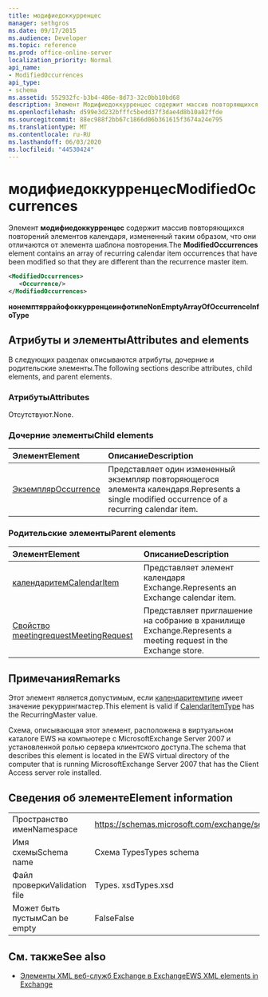 ```yaml
---
title: модифиедоккурренцес
manager: sethgros
ms.date: 09/17/2015
ms.audience: Developer
ms.topic: reference
ms.prod: office-online-server
localization_priority: Normal
api_name:
- ModifiedOccurrences
api_type:
- schema
ms.assetid: 552932fc-b3b4-486e-8d73-32c0bb10bd68
description: Элемент Модифиедоккурренцес содержит массив повторяющихся повторений элементов календаря, измененный таким образом, что они отличаются от элемента шаблона повторения.
ms.openlocfilehash: d599e3d232bfffc5bedd37f3dae4d8b10a82ffde
ms.sourcegitcommit: 88ec988f2bb67c1866d06b361615f3674a24e795
ms.translationtype: MT
ms.contentlocale: ru-RU
ms.lasthandoff: 06/03/2020
ms.locfileid: "44530424"
---
```

# <a name="modifiedoccurrences"></a><span data-ttu-id="9c3f4-103">модифиедоккурренцес</span><span class="sxs-lookup"><span data-stu-id="9c3f4-103">ModifiedOccurrences</span></span>

<span data-ttu-id="9c3f4-104">Элемент **модифиедоккурренцес** содержит массив повторяющихся повторений элементов календаря, измененный таким образом, что они отличаются от элемента шаблона повторения.</span><span class="sxs-lookup"><span data-stu-id="9c3f4-104">The **ModifiedOccurrences** element contains an array of recurring calendar item occurrences that have been modified so that they are different than the recurrence master item.</span></span> 
  
```xml
<ModifiedOccurrences>
   <Occurrence/>
</ModifiedOccurrences>
```

 <span data-ttu-id="9c3f4-105">**нонемптяррайофоккурренцеинфотипе**</span><span class="sxs-lookup"><span data-stu-id="9c3f4-105">**NonEmptyArrayOfOccurrenceInfoType**</span></span>
## <a name="attributes-and-elements"></a><span data-ttu-id="9c3f4-106">Атрибуты и элементы</span><span class="sxs-lookup"><span data-stu-id="9c3f4-106">Attributes and elements</span></span>

<span data-ttu-id="9c3f4-107">В следующих разделах описываются атрибуты, дочерние и родительские элементы.</span><span class="sxs-lookup"><span data-stu-id="9c3f4-107">The following sections describe attributes, child elements, and parent elements.</span></span>
  
### <a name="attributes"></a><span data-ttu-id="9c3f4-108">Атрибуты</span><span class="sxs-lookup"><span data-stu-id="9c3f4-108">Attributes</span></span>

<span data-ttu-id="9c3f4-109">Отсутствуют.</span><span class="sxs-lookup"><span data-stu-id="9c3f4-109">None.</span></span>
  
### <a name="child-elements"></a><span data-ttu-id="9c3f4-110">Дочерние элементы</span><span class="sxs-lookup"><span data-stu-id="9c3f4-110">Child elements</span></span>

|<span data-ttu-id="9c3f4-111">**Элемент**</span><span class="sxs-lookup"><span data-stu-id="9c3f4-111">**Element**</span></span>|<span data-ttu-id="9c3f4-112">**Описание**</span><span class="sxs-lookup"><span data-stu-id="9c3f4-112">**Description**</span></span>|
|:-----|:-----|
|[<span data-ttu-id="9c3f4-113">Экземпляр</span><span class="sxs-lookup"><span data-stu-id="9c3f4-113">Occurrence</span></span>](occurrence.md) <br/> |<span data-ttu-id="9c3f4-114">Представляет один измененный экземпляр повторяющегося элемента календаря.</span><span class="sxs-lookup"><span data-stu-id="9c3f4-114">Represents a single modified occurrence of a recurring calendar item.</span></span>  <br/> |
   
### <a name="parent-elements"></a><span data-ttu-id="9c3f4-115">Родительские элементы</span><span class="sxs-lookup"><span data-stu-id="9c3f4-115">Parent elements</span></span>

|<span data-ttu-id="9c3f4-116">**Элемент**</span><span class="sxs-lookup"><span data-stu-id="9c3f4-116">**Element**</span></span>|<span data-ttu-id="9c3f4-117">**Описание**</span><span class="sxs-lookup"><span data-stu-id="9c3f4-117">**Description**</span></span>|
|:-----|:-----|
|[<span data-ttu-id="9c3f4-118">календаритем</span><span class="sxs-lookup"><span data-stu-id="9c3f4-118">CalendarItem</span></span>](calendaritem.md) <br/> |<span data-ttu-id="9c3f4-119">Представляет элемент календаря Exchange.</span><span class="sxs-lookup"><span data-stu-id="9c3f4-119">Represents an Exchange calendar item.</span></span>  <br/> |
|[<span data-ttu-id="9c3f4-120">Свойство meetingrequest</span><span class="sxs-lookup"><span data-stu-id="9c3f4-120">MeetingRequest</span></span>](meetingrequest.md) <br/> |<span data-ttu-id="9c3f4-121">Представляет приглашение на собрание в хранилище Exchange.</span><span class="sxs-lookup"><span data-stu-id="9c3f4-121">Represents a meeting request in the Exchange store.</span></span>  <br/> |
   
## <a name="remarks"></a><span data-ttu-id="9c3f4-122">Примечания</span><span class="sxs-lookup"><span data-stu-id="9c3f4-122">Remarks</span></span>

<span data-ttu-id="9c3f4-123">Этот элемент является допустимым, если [календаритемтипе](calendaritemtype.md) имеет значение рекуррингмастер.</span><span class="sxs-lookup"><span data-stu-id="9c3f4-123">This element is valid if [CalendarItemType](calendaritemtype.md) has the RecurringMaster value.</span></span> 
  
<span data-ttu-id="9c3f4-124">Схема, описывающая этот элемент, расположена в виртуальном каталоге EWS на компьютере с MicrosoftExchange Server 2007 и установленной ролью сервера клиентского доступа.</span><span class="sxs-lookup"><span data-stu-id="9c3f4-124">The schema that describes this element is located in the EWS virtual directory of the computer that is running MicrosoftExchange Server 2007 that has the Client Access server role installed.</span></span>
  
## <a name="element-information"></a><span data-ttu-id="9c3f4-125">Сведения об элементе</span><span class="sxs-lookup"><span data-stu-id="9c3f4-125">Element information</span></span>

|||
|:-----|:-----|
|<span data-ttu-id="9c3f4-126">Пространство имен</span><span class="sxs-lookup"><span data-stu-id="9c3f4-126">Namespace</span></span>  <br/> |https://schemas.microsoft.com/exchange/services/2006/types  <br/> |
|<span data-ttu-id="9c3f4-127">Имя схемы</span><span class="sxs-lookup"><span data-stu-id="9c3f4-127">Schema name</span></span>  <br/> |<span data-ttu-id="9c3f4-128">Схема Types</span><span class="sxs-lookup"><span data-stu-id="9c3f4-128">Types schema</span></span>  <br/> |
|<span data-ttu-id="9c3f4-129">Файл проверки</span><span class="sxs-lookup"><span data-stu-id="9c3f4-129">Validation file</span></span>  <br/> |<span data-ttu-id="9c3f4-130">Types. xsd</span><span class="sxs-lookup"><span data-stu-id="9c3f4-130">Types.xsd</span></span>  <br/> |
|<span data-ttu-id="9c3f4-131">Может быть пустым</span><span class="sxs-lookup"><span data-stu-id="9c3f4-131">Can be empty</span></span>  <br/> |<span data-ttu-id="9c3f4-132">False</span><span class="sxs-lookup"><span data-stu-id="9c3f4-132">False</span></span>  <br/> |
   
## <a name="see-also"></a><span data-ttu-id="9c3f4-133">См. также</span><span class="sxs-lookup"><span data-stu-id="9c3f4-133">See also</span></span>



- [<span data-ttu-id="9c3f4-134">Элементы XML веб-служб Exchange в Exchange</span><span class="sxs-lookup"><span data-stu-id="9c3f4-134">EWS XML elements in Exchange</span></span>](ews-xml-elements-in-exchange.md)

